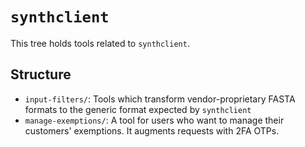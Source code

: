 # `synthclient`

This tree holds tools related to `synthclient`.

## Structure

- `input-filters/`: Tools which transform vendor-proprietary FASTA formats to the generic format expected by `synthclient`
- `manage-exemptions/`: A tool for users who want to manage their customers' exemptions. It augments requests with 2FA OTPs.

